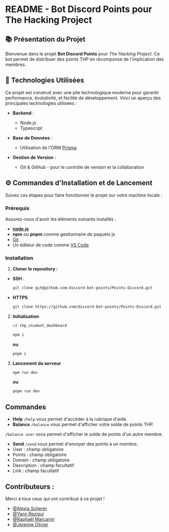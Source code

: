 # README - Bot Discord Points pour The Hacking Project

## 📚 Présentation du Projet

Bienvenue dans le projet **Bot Discord Points** pour *The Hacking Project*. Ce bot permet de distribuer des points THP en récomponse de l'implication des membres.

## 🚀 Technologies Utilisées

Ce projet est construit avec une pile technologique moderne pour garantir performance, évolutivité, et facilité de développement. Voici un aperçu des principales technologies utilisées :

- **Backend** :
  - Node.js
  - Typescript

- **Base de Données** :
  - Utilisation de l'ORM [Prisma](https://www.prisma.io/docs)

- **Gestion de Version** :
  - Git & GitHub - pour le contrôle de version et la collaboration

## ⚙️ Commandes d'Installation et de Lancement

Suivez ces étapes pour faire fonctionner le projet sur votre machine locale :

### Prérequis
Assurez-vous d'avoir les éléments suivants installés :
- [**node.js** ](https://nodejs.org/en)
- **npm** ou **pnpm** comme gestionnaire de paquets js
- [Git](https://git-scm.com/)
- Un éditeur de code comme [VS Code](https://code.visualstudio.com/)

### Installation

1. **Cloner le repository :**
- **SSH** :
   ```bash
   git clone git@github.com:discord-bot-points/Points-Discord.git
   ```
- **HTTPS**
   ```bash
   git clone https://github.com/discord-bot-points/Points-Discord.git
   ```
2. **Initialisation**
   ```bash
   cd thp_student_dashboard
   ```
    ```bash
    npm i
    ```
    **ou**
    ```bash
    pnpm i
    ```
3. **Lancement du serveur**
    ```bash
    npm run dev
    ```
    **ou**
    ```bash
    pnpm run dev
    ```


## Commandes

- **Help**
`/help` vous permet d'accèder à la rubrique d'aide.
- **Balance**
`/balance` vous permet d'afficher votre solde de points THP.

`/balance user` vous permet d'afficher le solde de points d'un autre membre.
- **Send**
`/send` vous permet d'envoyer des points à un membre.
 - User : champ obligatoire
 - Points : champ obligatoire
 - Domain : champ obligatoire
 - Description : champ facultatif
 - Link : champ facultatif

## Contributeurs :
Merci à tous ceux qui ont contribué à ce projet !
- [@Alexia Scherer](https://github.com/evarellapucky)
- [@Yann Rezigui](https://github.com/YannRZG)
- [@Raphaël Marcarini](https://github.com/Marcaraph)
- [@Jeremie Olivier](https://github.com/jeremie-olivier)
